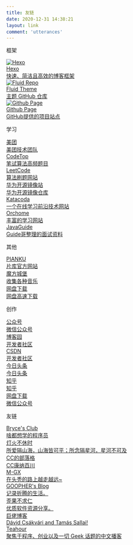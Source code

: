 ```yaml
---
title: 友链
date: 2020-12-31 14:38:21
layout: link
comment: 'utterances'
---
```

<p class="note note-primary">框架</p>
<body>
    <div class="row links">
        <div class="card col-lg-4 col-md-6 col-sm-12">
          <a href="https://hexo.io/" class="card-body hover-with-bg" target="_blank" rel="noopener">
            <div class="card-content">
                <div class="link-avatar my-auto">
                  <img src="https://d33wubrfki0l68.cloudfront.net/6657ba50e702d84afb32fe846bed54fba1a77add/827ae/logo.svg" srcset="https://d33wubrfki0l68.cloudfront.net/6657ba50e702d84afb32fe846bed54fba1a77add/827ae/logo.svg" alt="Hexo">
                </div>
              <div class="link-text">
                <div class="link-title">Hexo</div>
                <div class="link-intro">快速、简洁且高效的博客框架</div>
              </div>
            </div>
          </a>
        </div>
        <div class="card col-lg-4 col-md-6 col-sm-12">
          <a href="https://github.com/fluid-dev/hexo-theme-fluid" class="card-body hover-with-bg" target="_blank" rel="noopener">
            <div class="card-content">
                <div class="link-avatar my-auto">
                  <img src="/img/favicon.png" srcset="http://localhost:4000/img/favicon.png" alt="Fluid Repo">
                </div>
              <div class="link-text">
                <div class="link-title">Fluid Theme</div>
                <div class="link-intro">主题 GitHub 仓库</div>
              </div>
            </div>
          </a>
        </div>
        <div class="card col-lg-4 col-md-6 col-sm-12">
          <a href="https://github.com/fluid-dev/hexo-theme-fluid" class="card-body hover-with-bg" target="_blank" rel="noopener">
            <div class="card-content">
                <div class="link-avatar my-auto">
                  <img src="https://github.githubassets.com/images/modules/logos_page/GitHub-Mark.png" srcset="https://github.githubassets.com/images/modules/logos_page/GitHub-Mark.png" alt="Github Page">
                </div>
              <div class="link-text">
                <div class="link-title">Github Page</div>
                <div class="link-intro">GitHub提供的项目站点</div>
              </div>
            </div>
          </a>
        </div>        
    </div>
</body>
<p class="note note-primary">学习</p>
<body>
    <div class="row links">        
        <div class="col-lg-2 col-md-6 col-sm-12">
          <a href="https://tech.meituan.com/" class="card-body hover-with-bg" target="_blank" rel="noopener">
            <div class="card-content">
              <div class="link-text">
                <div class="link-title">美团</div>
                <div class="link-intro">美团技术团队</div>
              </div>
            </div>
          </a>
        </div>
        <div class="col-lg-2 col-md-6 col-sm-12">
          <a href="https://codetop.cc/#/home" class="card-body hover-with-bg" target="_blank" rel="noopener">
            <div class="card-content">
              <div class="link-text">
                <div class="link-title">CodeTop</div>
                <div class="link-intro">笔试算法高频题目</div>
              </div>
            </div>
          </a>
        </div>
        <div class="col-lg-2 col-md-6 col-sm-12">
          <a href="https://leetcode-cn.com/" class="card-body hover-with-bg" target="_blank" rel="noopener">
            <div class="card-content">
              <div class="link-text">
                <div class="link-title">LeetCode</div>
                <div class="link-intro">算法刷题网站</div>
              </div>
            </div>
          </a>
        </div>
        <div class="col-lg-2 col-md-6 col-sm-12">
          <a href="https://mirrors.huaweicloud.com/" class="card-body hover-with-bg" target="_blank" rel="noopener">
            <div class="card-content">
              <div class="link-text">
                <div class="link-title">华为开源镜像站</div>
                <div class="link-intro">华为开源镜像仓库</div>
              </div>
            </div>
          </a>
        </div>
        <div class="col-lg-2 col-md-6 col-sm-12">
          <a href="https://www.katacoda.com/" class="card-body hover-with-bg" target="_blank" rel="noopener">
            <div class="card-content">
              <div class="link-text">
                <div class="link-title">Katacoda</div>
                <div class="link-intro">一个在线学习前沿技术网站</div>
              </div>
            </div>
          </a>
        </div>
        <div class="col-lg-2 col-md-6 col-sm-12">
          <a href="https://www.orchome.com/" class="card-body hover-with-bg" target="_blank" rel="noopener">
            <div class="card-content">
              <div class="link-text">
                <div class="link-title">Orchome</div>
                <div class="link-intro">丰富的学习网站</div>
              </div>
            </div>
          </a>
        </div>
        <div class="col-lg-2 col-md-6 col-sm-12">
          <a href="https://snailclimb.gitee.io/javaguide/" class="card-body hover-with-bg" target="_blank" rel="noopener">
            <div class="card-content">
              <div class="link-text">
                <div class="link-title">JavaGuide</div>
                <div class="link-intro">Guide哥整理的面试资料</div>
              </div>
            </div>
          </a>
        </div>
    </div>
</body>

<p class="note note-primary">其他</p>
<body>
    <div class="row links">        
        <div class="col-lg-2 col-md-6 col-sm-12">
          <a href="https://www.pianku.li/" class="card-body hover-with-bg" target="_blank" rel="noopener">
            <div class="card-content">
              <div class="link-text">
                <div class="link-title">PIANKU</div>
                <div class="link-intro">片库官方网站</div>
              </div>
            </div>
          </a>
        </div>
        <div class="col-lg-2 col-md-6 col-sm-12">
          <a href="mfcb.net" class="card-body hover-with-bg" target="_blank" rel="noopener">
            <div class="card-content">
              <div class="link-text">
                <div class="link-title">魔方城堡</div>
                 <div class="link-intro">收集各种音乐</div>
                 </div>
                </div>
             </a>
         </div>
        <div class="col-lg-2 col-md-6 col-sm-12">
          <a href="http://pan.naifei.cc/new" class="card-body hover-with-bg" target="_blank" rel="noopener">
            <div class="card-content">
              <div class="link-text">
                <div class="link-title">网盘下载</div>
                 <div class="link-intro">网盘高速下载</div>
                 </div>
                </div>
             </a>
         </div>         
    </div>
</body>


<p class="note note-primary">创作</p>
<body>
    <div class="row">        
        <div class="col-lg-2 col-md-6 col-sm-12">
          <a href="https://mp.weixin.qq.com/cgi-bin/home?t=home/index&token=973409052&lang=zh_CN" class="card-body hover-with-bg" target="_blank" rel="noopener">
            <div class="card-content">
              <div class="link-text">
                <div class="link-title">公众号</div>
                <div class="link-intro">微信公众号</div>
              </div>
            </div>
          </a>
        </div>
        <div class="col-lg-2 col-md-6 col-sm-12">
          <a href="https://www.cnblogs.com/biaogejiushibiao/" class="card-body hover-with-bg" target="_blank" rel="noopener">
            <div class="card-content">
              <div class="link-text">
                <div class="link-title">博客园</div>
                 <div class="link-intro">开发者社区</div>
                 </div>
                </div>
             </a>
         </div>
        <div class="col-lg-2 col-md-6 col-sm-12">
          <a href="https://mp.csdn.net/console/home?spm=1001.2014.3001.4503" class="card-body hover-with-bg" target="_blank" rel="noopener">
            <div class="card-content">
              <div class="link-text">
                <div class="link-title">CSDN</div>
                 <div class="link-intro">开发者社区</div>
                 </div>
                </div>
             </a>
         </div>
        <div class="col-lg-2 col-md-6 col-sm-12">
           <a href="http://pan.naifei.cc/new" class="card-body hover-with-bg" target="_blank" rel="noopener">
              <div class="card-content">
                <div class="link-text">
                  <div class="link-title">今日头条</div>
                  <div class="link-intro">今日头条</div>
                </div>
               </div>
             </a>
           </div>
        <div class="col-lg-2 col-md-6 col-sm-12">
           <a href="http://pan.naifei.cc/new" class="card-body hover-with-bg" target="_blank" rel="noopener">
              <div class="card-content">
                <div class="link-text">
                  <div class="link-title">知乎</div>
                    <div class="link-intro">知乎</div>
                  </div>
              </div>
           </a>
        </div>
        <div class="col-lg-2 col-md-6 col-sm-12">
          <a href="http://pan.naifei.cc/new" class="card-body hover-with-bg" target="_blank" rel="noopener">
            <div class="card-content">
              <div class="link-text">
                <div class="link-title">网盘下载</div>
                 <div class="link-intro">微信公众号</div>
                 </div>
                </div>
             </a>
         </div>              
    </div>
</body>



<p class="note note-primary">友链</p>
<body>
    <div class="row links">        
        <div class="col-lg-2 col-md-6 col-sm-12">
          <a href="https://riris.cn" class="card-body hover-with-bg" target="_blank" rel="noopener">
            <div class="card-content">
              <div class="link-text">
                <div class="link-title">Bryce's Club</div>
                <div class="link-intro">啥都想学的程序员</div>
              </div>
            </div>
          </a>
        </div>
        <div class="col-lg-2 col-md-6 col-sm-12">
          <a href="https://blog.dhbxs.top" class="card-body hover-with-bg" target="_blank" rel="noopener">
            <div class="card-content">
              <div class="link-text">
                <div class="link-title">灯火不休时</div>
                <div class="link-intro">所爱隔山海，山海皆可平；所念隔星河，星河不可及</div>
              </div>
            </div>
          </a>
        </div>
        <div class="col-lg-2 col-md-6 col-sm-12">
          <a href="https://blog.ccknbc.cc" class="card-body hover-with-bg" target="_blank" rel="noopener">
            <div class="card-content">
              <div class="link-text">
                <div class="link-title">CC的部落格</div>
                <div class="link-intro">CC康纳百川</div>
              </div>
            </div>
          </a>
        </div>
        <div class="col-lg-2 col-md-6 col-sm-12">
          <a href="https://www.mgxnb.club" class="card-body hover-with-bg" target="_blank" rel="noopener">
            <div class="card-content">
              <div class="link-text">
                <div class="link-title">M-GX</div>
                <div class="link-intro">在头秃的路上越走越远~</div>
              </div>
            </div>
          </a>
        </div>
        <div class="col-lg-2 col-md-6 col-sm-12">
          <a href="https://goopher97-github-io.vercel.app" class="card-body hover-with-bg" target="_blank" rel="noopener">
            <div class="card-content">
              <div class="link-text">
                <div class="link-title">GOOPHER's Blog</div>
                <div class="link-intro">记录折腾的生活。</div>
              </div>
            </div>
          </a>
        </div>
        <div class="col-lg-2 col-md-6 col-sm-12">
          <a href="https://runine.cn/" class="card-body hover-with-bg" target="_blank" rel="noopener">
            <div class="card-content">
              <div class="link-text">
                <div class="link-title">歪果不求仁</div>
                <div class="link-intro">优质软件资源分享。</div>
              </div>
            </div>
          </a>
        </div>
        <div class="col-lg-2 col-md-6 col-sm-12">
          <a href="https://advancedweb.hu" class="card-body hover-with-bg" target="_blank" rel="noopener">
            <div class="card-content">
              <div class="link-text">
                <div class="link-title">巨佬博客</div>
                <div class="link-intro">Dávid Csákvári and Tamás Sallai!</div>
              </div>
            </div>
          </a>
        </div>
        <div class="col-lg-2 col-md-6 col-sm-12">
          <a href="https://teahour.fm/" class="card-body hover-with-bg" target="_blank" rel="noopener">
            <div class="card-content">
              <div class="link-text">
                <div class="link-title">Teahour</div>
                <div class="link-intro">聚焦于程序、创业以及一切 Geek 话题的中文播客</div>
              </div>
            </div>
          </a>
        </div>
    </div>
</body>